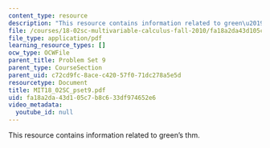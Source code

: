 ```yaml
---
content_type: resource
description: "This resource contains information related to green\u2019s thm."
file: /courses/18-02sc-multivariable-calculus-fall-2010/fa18a2da43d105c7b8c633df974652e6_MIT18_02SC_pset9.pdf
file_type: application/pdf
learning_resource_types: []
ocw_type: OCWFile
parent_title: Problem Set 9
parent_type: CourseSection
parent_uid: c72cd9fc-8ace-c420-57f0-71dc278a5e5d
resourcetype: Document
title: MIT18_02SC_pset9.pdf
uid: fa18a2da-43d1-05c7-b8c6-33df974652e6
video_metadata:
  youtube_id: null
---
```

This resource contains information related to green’s thm.

